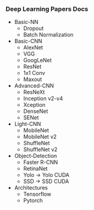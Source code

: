 ### Deep Learning Papers Docs

* Basic-NN
  * Dropout
  * Batch Normalization
* Basic-CNN
  * AlexNet
  * VGG
  * GoogLeNet
  * ResNet
  * 1x1 Conv
  * Maxout
* Advanced-CNN
  * ResNeXt
  * Inception v2-v4
  * Xception
  * DenseNet
  * SENet
* Light-CNN
  * MobileNet
  * MobileNet v2
  * ShuffleNet
  * ShuffleNet v2
* Object-Detection
  * Faster R-CNN
  * RetinaNet
  * Yolo -> Yolo CUDA
  * SSD -> SSD CUDA
* Architectures
  * Tensorflow
  * Pytorch
